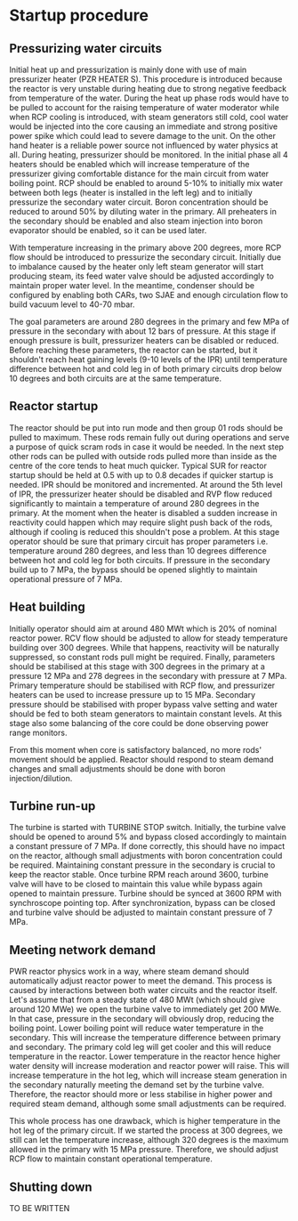 # Startup procedure

## Pressurizing water circuits

Initial heat up and pressurization is mainly done with use of main pressurizer heater (PZR HEATER S). This procedure is introduced because the reactor is very unstable during heating due to strong negative feedback from temperature of the water. During the heat up phase rods would have to be pulled to account for the raising temperature of water moderator while when RCP cooling is introduced, with steam generators still cold, cool water would be injected into the core causing an immediate and strong positive power spike which could lead to severe damage to the unit. On the other hand heater is a reliable power source not influenced by water physics at all.
During heating, pressurizer should be monitored. In the initial phase all 4 heaters should be enabled which will increase temperature of the pressurizer giving comfortable distance for the main circuit from water boiling point. RCP should be enabled to around 5-10% to initially mix water between both legs (heater is installed in the left leg) and to initially pressurize the secondary water circuit. Boron concentration should be reduced to around 50% by diluting water in the primary. All preheaters in the secondary should be enabled and also steam injection into boron evaporator should be enabled, so it can be used later.

With temperature increasing in the primary above 200 degrees, more RCP flow should be introduced to pressurize the secondary circuit. Initially due to imbalance caused by the heater only left steam generator will start producing steam, its feed water valve should be adjusted accordingly to maintain proper water level. In the meantime, condenser should be configured by enabling both CARs, two SJAE and enough circulation flow to build vacuum level to 40-70 mbar.

The goal parameters are around 280 degrees in the primary and few MPa of pressure in the secondary with about 12 bars of pressure. At this stage if enough pressure is built, pressurizer heaters can be disabled or reduced. Before reaching these parameters, the reactor can be started, but it shouldn't reach heat gaining levels (9-10 levels of the IPR) until temperature difference between hot and cold leg in of both primary circuits drop below 10 degrees and both circuits are at the same temperature.

## Reactor startup

The reactor should be put into run mode and then group 01 rods should be pulled to maximum. These rods remain fully out during operations and serve a purpose of quick scram rods in case it would be needed. In the next step other rods can be pulled with outside rods pulled more than inside as the centre of the core tends to heat much quicker. Typical SUR for reactor startup should be held at 0.5 with up to 0.8 decades if quicker startup is needed. IPR should be monitored and incremented. At around the 5th level of IPR, the pressurizer heater should be disabled and RVP flow reduced significantly to maintain a temperature of around 280 degrees in the primary. At the moment when the heater is disabled a sudden increase in reactivity could happen which may require slight push back of the rods, although if cooling is reduced this shouldn't pose a problem. At this stage operator should be sure that primary circuit has proper parameters i.e. temperature around 280 degrees, and less than 10 degrees difference between hot and cold leg for both circuits. If pressure in the secondary build up to 7 MPa, the bypass should be opened slightly to maintain operational pressure of 7 MPa.

## Heat building

Initially operator should aim at around 480 MWt which is 20% of nominal reactor power. RCV flow should be adjusted to allow for steady temperature building over 300 degrees. While that happens, reactivity will be naturally suppressed, so constant rods pull might be required. Finally, parameters should be stabilised at this stage with 300 degrees in the primary at a pressure 12 MPa and 278 degrees in the secondary with pressure at 7 MPa. Primary temperature should be stabilised with RCP flow, and pressurizer heaters can be used to increase pressure up to 15 MPa. Secondary pressure should be stabilised with proper bypass valve setting and water should be fed to both steam generators to maintain constant levels. At this stage also some balancing of the core could be done observing power range monitors.

From this moment when core is satisfactory balanced, no more rods' movement should be applied. Reactor should respond to steam demand changes and small adjustments should be done with boron injection/dilution.

## Turbine run-up

The turbine is started with TURBINE STOP switch. Initially, the turbine valve should be opened to around 5% and bypass closed accordingly to maintain a constant pressure of 7 MPa. If done correctly, this should have no impact on the reactor, although small adjustments with boron concentration could be required. Maintaining constant pressure in the secondary is crucial to keep the reactor stable. Once turbine RPM reach around 3600, turbine valve will have to be closed to maintain this value while bypass again opened to maintain pressure. Turbine should be synced at 3600 RPM with synchroscope pointing top. After synchronization, bypass can be closed and turbine valve should be adjusted to maintain constant pressure of 7 MPa.

## Meeting network demand

PWR reactor physics work in a way, where steam demand should automatically adjust reactor power to meet the demand. This process is caused by interactions between both water circuits and the reactor itself. Let's assume that from a steady state of 480 MWt (which should give around 120 MWe) we open the turbine valve to immediately get 200 MWe. In that case, pressure in the secondary will obviously drop, reducing the boiling point. Lower boiling point will reduce water temperature in the secondary. This will increase the temperature difference between primary and secondary. The primary cold leg will get cooler and this will reduce temperature in the reactor. Lower temperature in the reactor hence higher water density will increase moderation and reactor power will raise. This will increase temperature in the hot leg, which will increase steam generation in the secondary naturally meeting the demand set by the turbine valve. Therefore, the reactor should more or less stabilise in higher power and required steam demand, although some small adjustments can be required.

This whole process has one drawback, which is higher temperature in the hot leg of the primary circuit. If we started the process at 300 degrees, we still can let the temperature increase, although 320 degrees is the maximum allowed in the primary with 15 MPa pressure. Therefore, we should adjust RCP flow to maintain constant operational temperature.

## Shutting down

TO BE WRITTEN
